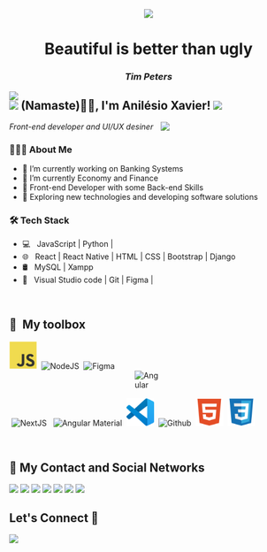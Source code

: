 <p align="center">
  <img align="center" width="100" src="https://cdn-icons-png.flaticon.com/512/3515/3515172.png" />

  <h1 align="center">Beautiful is better than ugly</h1>
  <h3 align="center"><em>Tim Peters</em> </h3>
</p>

<img src="https://media.giphy.com/media/Yfl7CS7vQqnebA69aH/giphy.gif" style="float: right; position: absolute;" width="200" />

<h2><img src="https://emojis.slackmojis.com/emojis/images/1531849430/4246/blob-sunglasses.gif?1531849430" width="30"/> (Namaste)🙏🏻, I'm Anilésio Xavier! <img src="https://camo.githubusercontent.com/4c8d92806e3c2322a2c390ffa0019c1d6f78a4d82108aa6946863ae362a763c8/68747470733a2f2f69322e77702e636f6d2f616c6c68746163636573732e696e666f2f77702d636f6e74656e742f75706c6f6164732f323031382f30332f70726f6772616d6d696e672e6769663f6669743d313238312532433731362673736c3d31" width="50"></h2>
<img align='right' src="[https://media.giphy.com/media/M9gbBd9nbDrOTu1Mqx/giphy.gif](https://camo.githubusercontent.com/4c8d92806e3c2322a2c390ffa0019c1d6f78a4d82108aa6946863ae362a763c8/68747470733a2f2f69322e77702e636f6d2f616c6c68746163636573732e696e666f2f77702d636f6e74656e742f75706c6f6164732f323031382f30332f70726f6772616d6d696e672e6769663f6669743d313238312532433731362673736c3d31)" width="230">
<p><em>Front-end developer and UI/UX desiner </em></p>

<h3> 👨🏻‍💻 About Me </h3>

- 🔭 I’m currently working on Banking Systems
- 🌱 I’m currently Economy and Finance
- 💼 Front-end Developer with some Back-end Skills
- 🤔 Exploring new technologies and developing software solutions

<h3>🛠 Tech Stack</h3>

- 💻 &nbsp; JavaScript | Python |
- 🌐 &nbsp; React | React Native | HTML | CSS | Bootstrap | Django
- 🛢 &nbsp; MySQL | Xampp
- 🔧 &nbsp; Visual Studio code | Git | Figma | 

&nbsp;

## 🧰 &nbsp;My toolbox

<img  src="https://raw.githubusercontent.com/devicons/devicon/1119b9f84c0290e0f0b38982099a2bd027a48bf1/icons/javascript/javascript-original.svg" alt="JavaScript" width="50" height="50"/> &nbsp;<img   width="50" src="https://w7.pngwing.com/pngs/159/366/png-transparent-django-python-computer-icons-logo-python-text-label-rectangle-thumbnail.png" alt="NodeJS" width="50" height="50"/> &nbsp;<img  width="50" height="50"  src="https://upload.wikimedia.org/wikipedia/commons/thumb/3/33/Figma-logo.svg/1667px-Figma-logo.svg.png" alt="Figma"/> &nbsp; <img  width="50" src="https://angular.io/assets/images/logos/angular/angular.png" alt="Angular" width="50" height="50" style="margin:0 auto; display:block;"/> &nbsp;<img  src="https://github.com/CyrisXD/CyrisXD/raw/master/assets/NextJS.png" alt="NextJS"/> &nbsp; <img width="50" height="50"  src="https://play-lh.googleusercontent.com/qhV0NtKrkgNsTSKIjjqFSVkJpTibe5RBcrxb6y5te70EH5VZXGzd5dGUCkHIpHxq94hQ" alt="Angular Material"/> &nbsp;<img  src="https://raw.githubusercontent.com/devicons/devicon/1119b9f84c0290e0f0b38982099a2bd027a48bf1/icons/vscode/vscode-original.svg" alt="VSCode" width="50" height="50"/> &nbsp;<img  src="https://github.com/CyrisXD/CyrisXD/raw/master/assets/Github.png" alt="Github"/> &nbsp;<img  src="https://raw.githubusercontent.com/devicons/devicon/1119b9f84c0290e0f0b38982099a2bd027a48bf1/icons/html5/html5-plain.svg" alt="HTML5" width="50" height="50"/> &nbsp;<img  src="https://raw.githubusercontent.com/devicons/devicon/1119b9f84c0290e0f0b38982099a2bd027a48bf1/icons/css3/css3-original.svg" alt="CSS3" width="50" height="50"/>

&nbsp;

## 📱 My Contact and Social Networks
 <img src="https://img.shields.io/badge/Gmail-D14836?style=for-the-badge&logo=gmail&logoColor=white" />                                            
 <img src="https://img.shields.io/badge/LinkedIn-0077B5?style=for-the-badge&logo=linkedin&logoColor=white" />                 
 <img src="https://img.shields.io/badge/Microsoft_Outlook-0078D4?style=for-the-badge&logo=microsoft-outlook&logoColor=white" />                
 <img src="https://img.shields.io/badge/Signal-%23039BE5.svg?&style=for-the-badge&logo=Signal&logoColor=white" />               
 <img src="https://img.shields.io/badge/Telegram-2CA5E0?style=for-the-badge&logo=telegram&logoColor=white" />                                         
 <img src="https://img.shields.io/badge/website-000000?style=for-the-badge&logo=About.me&logoColor=white" />                    
 <img src="https://img.shields.io/badge/WhatsApp-25D366?style=for-the-badge&logo=whatsapp&logoColor=white" />                                              

## Let's Connect :handshake:

<a target="_blank" href="https://www.linkedin.com/in/anil%C3%A9sio-xavier-4a0ba7195/"><img src="https://cdn2.iconfinder.com/data/icons/social-media-2285/512/1_Linkedin_unofficial_colored_svg-128.png" width="40"></a>

